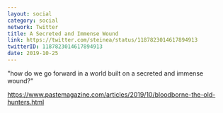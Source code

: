 ```yaml
---
layout: social
category: social
network: Twitter
title: A Secreted and Immense Wound
link: https://twitter.com/steinea/status/1187823014617894913
twitterID: 1187823014617894913
date: 2019-10-25
---
```


"how do we go forward in a world built on a secreted and immense wound?"

<https://www.pastemagazine.com/articles/2019/10/bloodborne-the-old-hunters.html>
